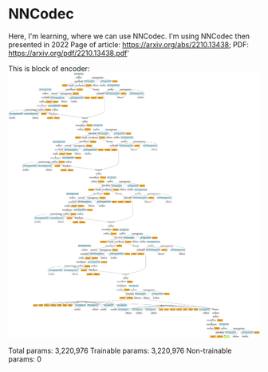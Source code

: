 # NNCodec
Here, I'm learning, where we can use NNCodec.
I'm using NNCodec then presented in 2022
Page of article:  https://arxiv.org/abs/2210.13438; PDF: https://arxiv.org/pdf/2210.13438.pdf'

This is block of encoder:
![Block of encoder](https://github.com/NikSuPNU/NNCodec/blob/main/encoder.png)

Total params: 3,220,976
Trainable params: 3,220,976
Non-trainable params: 0

